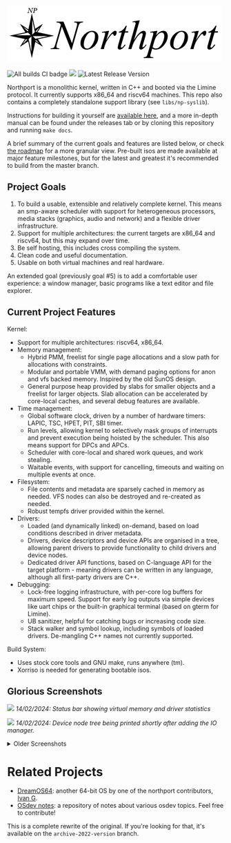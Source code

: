 ![Huge stylish northport banner](docs/images/banner.png)

![All builds CI badge](https://github.com/DeanoBurrito/northport/actions/workflows/build-tests.yml/badge.svg) ![](https://tokei.rs/b1/github/DeanoBurrito/northport?category=code)
![Latest Release Version](https://img.shields.io/github/v/tag/deanoburrito/northport?label=Latest%20Release&style=plastic)

Northport is a monolithic kernel, written in C++ and booted via the Limine protocol. It currently supports x86_64 and riscv64 machines. This repo also contains a completely standalone support library (see `libs/np-syslib`).

Instructions for building it yourself are [available here](docs/Building.md), and a more in-depth manual can be found under the releases tab or by cloning this repository and running `make docs`.

A brief summary of the current goals and features are listed below, or check [the roadmap](docs/Roadmap.md) for a more granular view. Pre-built isos are made available at major feature milestones, but for the latest and greatest it's recommended to build from the master branch.

## Project Goals
1) To build a usable, extensible and relatively complete kernel. This means an smp-aware scheduler with support for heterogeneous processors, media stacks (graphics, audio and network) and a flexible driver infrastructure.
2) Support for multiple architectures: the current targets are x86_64 and riscv64, but this may expand over time.
3) Be self hosting, this includes cross compiling the system.
4) Clean code and useful documentation.
5) Usable on both virtual machines and real hardware.

An extended goal (previously goal #5) is to add a comfortable user experience: a window manager, basic programs like a text editor and file explorer.

## Current Project Features
Kernel:
- Support for multiple architectures: riscv64, x86_64.
- Memory management:
    - Hybrid PMM, freelist for single page allocations and a slow path for allocations with constraints.
    - Modular and portable VMM, with demand paging options for anon and vfs backed memory. Inspired by the old SunOS design.
    - General purpose heap provided by slabs for smaller objects and a freelist for larger objects. Slab allocation can be accelerated by core-local caches, and several debug features are available.
- Time management:
    - Global software clock, driven by a number of hardware timers: LAPIC, TSC, HPET, PIT, SBI timer.
    - Run levels, allowing kernel to selectively mask groups of interrupts and prevent execution being hoisted by the scheduler. This also means support for DPCs and APCs.
    - Scheduler with core-local and shared work queues, and work stealing.
    - Waitable events, with support for cancelling, timeouts and waiting on multiple events at once.
- Filesystem:
    - File contents and metadata are sparsely cached in memory as needed. VFS nodes can also be destroyed and re-created as needed.
    - Robust tempfs driver provided within the kernel.
- Drivers:
    - Loaded (and dynamically linked) on-demand, based on load conditions described in driver metadata.
    - Drivers, device descriptors and device APIs are organised in a tree, allowing parent drivers to provide functionality to child drivers and device nodes.
    - Dedicated driver API functions, based on C-language API for the target platform - meaning drivers can be written in any language, although all first-party drivers are C++.
- Debugging:
    - Lock-free logging infrastructure, with per-core log buffers for maximum speed. Support for early log outputs via simple devices like uart chips or the built-in graphical terminal (based on gterm for Limine).
    - UB sanitizer, helpful for catching bugs or increasing code size.
    - Stack walker and symbol lookup, including symbols of loaded drivers. De-mangling C++ names not currently supported.

Build System:
- Uses stock core tools and GNU make, runs anywhere (tm).
- Xorriso is needed for generating bootable isos.

## Glorious Screenshots
![](https://github.com/DeanoBurrito/northport/assets/12033165/4ae74153-07c7-4896-846d-ead44fc956fe)
*14/02/2024: Status bar showing virtual memory and driver statistics*

![](https://github.com/DeanoBurrito/northport/assets/12033165/bc3cb9a0-5911-46a0-9837-e76a1f9ea86d)
*14/02/2024: Device node tree being printed shortly after adding the IO manager.*

<details>
<summary>Older Screenshots</summary>

![](https://github.com/DeanoBurrito/northport/assets/12033165/95c61e2b-3c8e-435c-8ee4-6e066e29fb0a)
*11/10/2023: Kernel panic while loading a malformed driver from the initdisk.*

![](https://user-images.githubusercontent.com/12033165/202898511-7e10e72c-6cfa-4f30-b7a5-3173dac36199.png)
*20/11/2022: x86 and riscv kernels running side by side in qemu.*
</details>

# Related Projects
- [DreamOS64](https://github.com/dreamos82/Dreamos64): another 64-bit OS by one of the northport contributors, [Ivan G](https://github.com/dreamos82). 
- [OSdev notes](https://github.com/dreamos82/Osdev-Notes): a repository of notes about various osdev topics. Feel free to contribute!

This is a complete rewrite of the original. If you're looking for that, it's available on the `archive-2022-version` branch.
